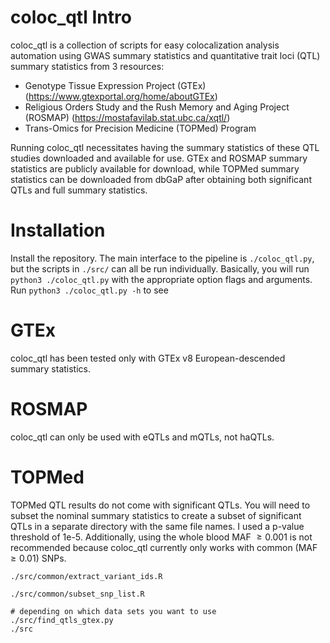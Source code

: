 
# coloc_qtl Intro

coloc_qtl is a collection of scripts for easy colocalization analysis automation using GWAS summary statistics and quantitative trait loci (QTL) summary statistics from 3 resources:

- Genotype Tissue Expression Project (GTEx) (https://www.gtexportal.org/home/aboutGTEx) 
- Religious Orders Study and the Rush Memory and Aging Project (ROSMAP) (https://mostafavilab.stat.ubc.ca/xqtl/)
- Trans-Omics for Precision Medicine (TOPMed) Program

Running coloc_qtl necessitates having the summary statistics of these QTL studies downloaded and available for use. GTEx and ROSMAP summary statistics are publicly available for download, while TOPMed summary statistics can be downloaded from dbGaP after obtaining both significant QTLs and full summary statistics. 

# Installation

Install the repository. The main interface to the pipeline is `./coloc_qtl.py`, but the scripts in `./src/` can all be run individually. Basically, you will run `python3 ./coloc_qtl.py` with the appropriate option flags and arguments. Run `python3 ./coloc_qtl.py -h` to see 

# GTEx

coloc_qtl has been tested only with GTEx v8 European-descended summary statistics. 

# ROSMAP

coloc_qtl can only be used with eQTLs and mQTLs, not haQTLs.

# TOPMed

TOPMed QTL results do not come with significant QTLs. You will need to subset the nominal summary statistics to create a subset of significant QTLs in a separate directory with the same file names. I used a p-value threshold of 1e-5. Additionally, using the whole blood MAF $\ge 0.001$ is not recommended because coloc_qtl currently only works with common (MAF $\ge 0.01$) SNPs. 

```
./src/common/extract_variant_ids.R

./src/common/subset_snp_list.R

# depending on which data sets you want to use
./src/find_qtls_gtex.py
./src
```